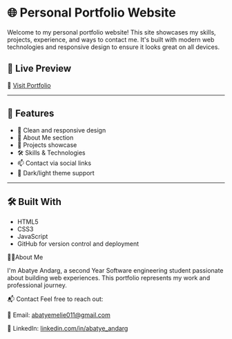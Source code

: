 # 🌐 Personal Portfolio Website

Welcome to my personal portfolio website! This site showcases my skills, projects, experience, and ways to contact me. 
It's built with modern web technologies and responsive design to ensure it looks great on all devices.

## 🚀 Live Preview

🔗 [Visit Portfolio](https://abatye-andarg.github.io/Portfolio-Website/)

---

## 📌 Features

- 🌟 Clean and responsive design
- 📄 About Me section
- 💼 Projects showcase
- 🛠️ Skills & Technologies
- 📫 Contact via social links
- 🎨 Dark/light theme support

---

## 🛠️ Built With

- HTML5
- CSS3
- JavaScript
- GitHub for version control and deployment

 🙋‍♂️About Me
  
I'm Abatye Andarg, a second Year Software engineering student passionate about building web experiences. 
This portfolio represents my work and professional journey.

📬 Contact
Feel free to reach out:

📧 Email: abatyemelie011@gmail.com

🔗 LinkedIn: [linkedin.com/in/abatye_andarg](https://www.linkedin.com/in/abatye-andarg-soft2017engi/)
